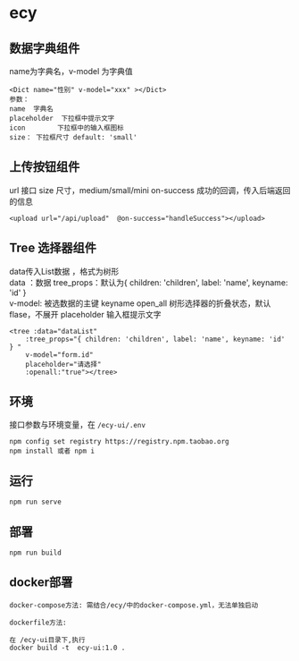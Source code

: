 # ecy

## 数据字典组件
name为字典名，v-model 为字典值
```
<Dict name="性别" v-model="xxx" ></Dict>
参数：
name  字典名
placeholder  下拉框中提示文字
icon        下拉框中的输入框图标
size： 下拉框尺寸 default: 'small'
```

## 上传按钮组件  
url  接口
size 尺寸，medium/small/mini
on-success  成功的回调，传入后端返回的信息
```
<upload url="/api/upload"  @on-success="handleSuccess"></upload>
```

## Tree 选择器组件  
data传入List数据 ，格式为树形  
data ：数据
tree_props：默认为{ children: 'children', label: 'name', keyname: 'id' }  
v-model: 被选数据的主键 keyname
open_all  树形选择器的折叠状态，默认flase，不展开
placeholder  输入框提示文字
```
<tree :data="dataList"  
    :tree_props="{ children: 'children', label: 'name', keyname: 'id' } "
    v-model="form.id"
    placeholder="请选择"
    :openall:"true"></tree>
```

## 环境
接口参数与环境变量，在 `/ecy-ui/.env`
```
npm config set registry https://registry.npm.taobao.org
npm install 或者 npm i
```

##  运行
```
npm run serve  
```

## 部署
```
npm run build 
```
## docker部署
```
docker-compose方法: 需结合/ecy/中的docker-compose.yml，无法单独启动

dockerfile方法:

在 /ecy-ui目录下,执行
docker build -t  ecy-ui:1.0 . 
```
